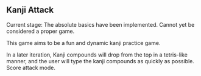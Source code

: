 Kanji Attack
------------

Current stage: The absolute basics have been implemented. Cannot yet be considered a proper game.

This game aims to be a fun and dynamic kanji practice game.

In a later iteration, Kanji compounds will drop from the top in a tetris-like manner, and the user will type the kanji compounds as quickly as possible. Score attack mode.
